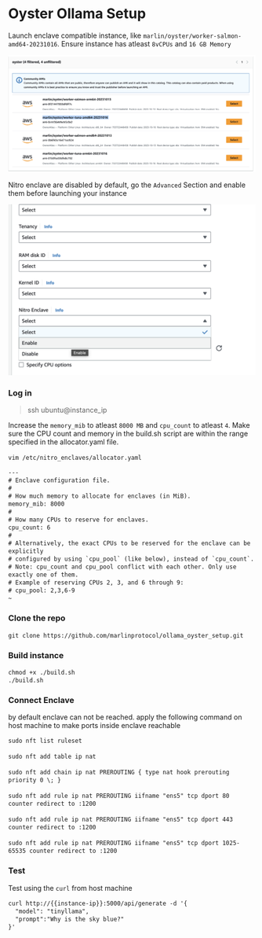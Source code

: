 # Oyster Ollama Setup

Launch enclave compatible instance, like `marlin/oyster/worker-salmon-amd64-20231016`. 
Ensure instance has atleast `8vCPUs` and `16 GB Memory`

![Instance Types](./static/instance_types.png)

Nitro enclave are disabled by default, go the `Advanced` Section and enable them before launching your instance

![Enable](./static/nitro_enable.png)

### Log in
> ssh ubuntu@instance_ip

Increase the `memory_mib` to atleast `8000 MB` and `cpu_count` to atleast `4`.
Make sure the CPU count and memory in the build.sh script are within the range specified in the allocator.yaml file.

`vim /etc/nitro_enclaves/allocator.yaml`

```
---
# Enclave configuration file.
#
# How much memory to allocate for enclaves (in MiB).
memory_mib: 8000
#
# How many CPUs to reserve for enclaves.
cpu_count: 6
#
# Alternatively, the exact CPUs to be reserved for the enclave can be explicitly
# configured by using `cpu_pool` (like below), instead of `cpu_count`.
# Note: cpu_count and cpu_pool conflict with each other. Only use exactly one of them.
# Example of reserving CPUs 2, 3, and 6 through 9:
# cpu_pool: 2,3,6-9
~                   
```

### Clone the repo

```
git clone https://github.com/marlinprotocol/ollama_oyster_setup.git
```

### Build instance
```
chmod +x ./build.sh
./build.sh
```

### Connect Enclave

by default enclave can not be reached. apply the following command on host machine to make ports inside enclave reachable

```
sudo nft list ruleset

sudo nft add table ip nat

sudo nft add chain ip nat PREROUTING { type nat hook prerouting priority 0 \; }

sudo nft add rule ip nat PREROUTING iifname "ens5" tcp dport 80 counter redirect to :1200

sudo nft add rule ip nat PREROUTING iifname "ens5" tcp dport 443 counter redirect to :1200

sudo nft add rule ip nat PREROUTING iifname "ens5" tcp dport 1025-65535 counter redirect to :1200

```

### Test

Test using the `curl` from host machine
```
curl http://{{instance-ip}}:5000/api/generate -d '{
  "model": "tinyllama",
  "prompt":"Why is the sky blue?"
}'
```
